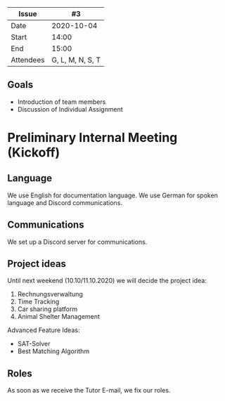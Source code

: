 | Issue| #3 |
| ------ | ------ |
| Date | 2020-10-04 |
| Start | 14:00 |
| End | 15:00 |
| Attendees | G, L, M, N, S, T |

## Goals
- Introduction of team members
- Discussion of Individual Assignment

# Preliminary Internal Meeting (Kickoff)

## Language
We use English for documentation language. We use German for spoken language and Discord communications.

## Communications
We set up a Discord server for communications.

## Project ideas
Until next weekend (10.10/11.10.2020) we will decide the project idea:
1) Rechnungsverwaltung
2) Time Tracking
3) Car sharing platform
4) Animal Shelter Management

Advanced Feature Ideas:
* SAT-Solver
* Best Matching Algorithm

## Roles
As soon as we receive the Tutor E-mail, we fix our roles.